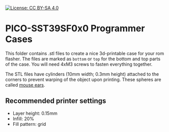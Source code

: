 [![License: CC BY-SA 4.0](https://img.shields.io/badge/License-CC%20BY--SA%204.0-blue.svg)](https://creativecommons.org/licenses/by-sa/4.0/)

# PICO-SST39SF0x0 Programmer Cases

This folder contains .stl files to create a nice 3d-printable case for your
rom flasher. The files are marked as `bottom` or `top` for the bottom and
top parts of the case. You will need 4xM3 screws to fasten everything together.

The STL files have cylinders (10mm width; 0.3mm height) attached to
the corners to prevent warping of the object upon printing. These spheres
are called [mouse ears](https://the3dprinterbee.com/mouse-ears-brim-ears/).

## Recommended printer settings

* Layer height: 0.15mm
* Infill: 20%
* Fill pattern: grid